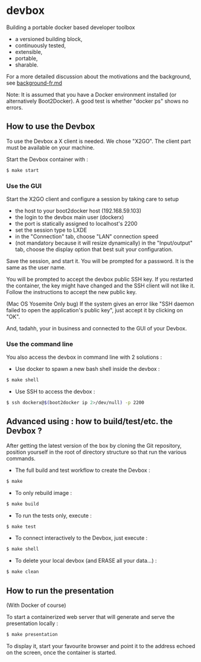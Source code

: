 # devbox
Building a portable docker based developer toolbox

* a versioned building block,
* continuously tested,
* extensible,
* portable,
* sharable.

For a more detailed discussion about the motivations and the background, see [background-fr.md](background-fr.md)

Note: It is assumed that you have a Docker environment installed (or alternatively Boot2Docker). A good test is whether "docker ps" shows no errors.

## How to use the Devbox

To use the Devbox a X client is needed. We chose "X2GO". The client part must be available on your machine.

Start the Devbox container with :
```bash
$ make start
```

### Use the GUI 

Start the X2GO client and configure a session by taking care to setup

- the host to your boot2docker host (192.168.59.103)
- the login to the devbox main user (dockerx)
- the port is statically assigned to localhost's 2200
- set the session type to LXDE
- in the "Connection" tab, choose "LAN" connection speed
- (not mandatory because it will resize dynamically) in the "Input/output" tab, choose the display option that best suit your configuration.

Save the session, and start it. 
You will be prompted for a password. 
It is the same as the user name.

You will be prompted to accept the devbox public SSH key. 
If you restarted the container, the key might have changed and the SSH client will not like it.
Follow the instructions to accept the new public key.

(Mac OS Yosemite Only bug) If the system gives an error like "SSH daemon failed to open the application's public key", just
accept it by clicking on "OK".

And, tadahh, your in business and connected to the GUI of your Devbox.

### Use the command line

You also access the devbox in command line with 2 solutions :

* Use docker to spawn a new bash shell inside the devbox : 
```bash
$ make shell
```
* Use SSH to access the devbox : 
```bash
$ ssh dockerx@$(boot2docker ip 2>/dev/null) -p 2200
```


## Advanced using : how to build/test/etc. the Devbox ?

After getting the latest version of the box by cloning the Git repository, position yourself in the root of directory structure so that run the various commands.

* The full build and test workflow to create the Devbox : 
```bash
$ make
```

* To only rebuild image :
```bash
$ make build
```

* To run the tests only, execute :
```bash
$ make test
```

* To connect interactively to the Devbox, just execute :
```bash
$ make shell
```

* To delete your local devbox (and ERASE all your data...) :
```bash
$ make clean
```


## How to run the presentation 

(With Docker of course)

To start a containerized web server that will generate and serve the presentation locally :

```bash
$ make presentation 
```

To display it, start your favourite browser and point it to the address echoed on the screen, once the container is started.


